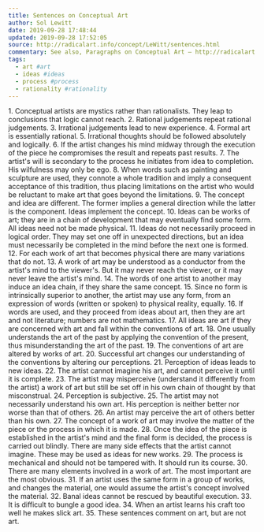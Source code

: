 ```yaml
---
title: Sentences on Conceptual Art
author: Sol Lewitt
date: 2019-09-28 17:48:44
updated: 2019-09-28 17:52:05
source: http://radicalart.info/concept/LeWitt/sentences.html
commentary: See also, Paragraphs on Conceptual Art – http://radicalart.info/concept/LeWitt/paragraphs.html
tags:
  - art #art
  - ideas #ideas
  - process #process
  - rationality #rationality
---
```


1\. Conceptual artists are mystics rather than rationalists. They leap to conclusions that logic cannot reach.
2\. Rational judgements repeat rational judgements.
3\. Irrational judgements lead to new experience.
4\. Formal art is essentially rational.
5\. Irrational thoughts should be followed absolutely and logically.
6\. If the artist changes his mind midway through the execution of the piece he compromises the result and repeats past results.
7\. The artist's will is secondary to the process he initiates from idea to completion. His wilfulness may only be ego.
8\. When words such as painting and sculpture are used, they connote a whole tradition and imply a consequent acceptance of this tradition, thus placing limitations on the artist who would be reluctant to make art that goes beyond the limitations.
9\. The concept and idea are different. The former implies a general direction while the latter is the component. Ideas implement the concept.
10\. Ideas can be works of art; they are in a chain of development that may eventually find some form. All ideas need not be made physical.
11\. Ideas do not necessarily proceed in logical order. They may set one off in unexpected directions, but an idea must necessarily be completed in the mind before the next one is formed.
12\. For each work of art that becomes physical there are many variations that do not.
13\. A work of art may be understood as a conductor from the artist's mind to the viewer's. But it may never reach the viewer, or it may never leave the artist's mind.
14\. The words of one artist to another may induce an idea chain, if they share the same concept.
15\. Since no form is intrinsically superior to another, the artist may use any form, from an expression of words (written or spoken) to physical reality, equally.
16\. If words are used, and they proceed from ideas about art, then they are art and not literature; numbers are not mathematics.
17\. All ideas are art if they are concerned with art and fall within the conventions of art.
18\. One usually understands the art of the past by applying the convention of the present, thus misunderstanding the art of the past.
19\. The conventions of art are altered by works of art.
20\. Successful art changes our understanding of the conventions by altering our perceptions.
21\. Perception of ideas leads to new ideas.
22\. The artist cannot imagine his art, and cannot perceive it until it is complete.
23\. The artist may misperceive (understand it differently from the artist) a work of art but still be set off in his own chain of thought by that misconstrual.
24\. Perception is subjective.
25\. The artist may not necessarily understand his own art. His perception is neither better nor worse than that of others.
26\. An artist may perceive the art of others better than his own.
27\. The concept of a work of art may involve the matter of the piece or the process in which it is made.
28\. Once the idea of the piece is established in the artist's mind and the final form is decided, the process is carried out blindly. There are many side effects that the artist cannot imagine. These may be used as ideas for new works.
29\. The process is mechanical and should not be tampered with. It should run its course.
30\. There are many elements involved in a work of art. The most important are the most obvious.
31\. If an artist uses the same form in a group of works, and changes the material, one would assume the artist's concept involved the material.
32\. Banal ideas cannot be rescued by beautiful execution.
33\. It is difficult to bungle a good idea.
34\. When an artist learns his craft too well he makes slick art.
35\. These sentences comment on art, but are not art.